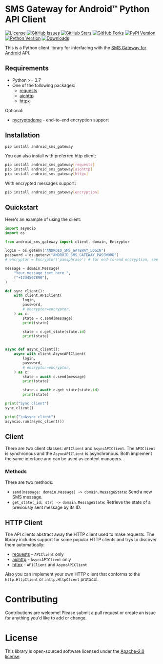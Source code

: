 # SMS Gateway for Android™ Python API Client

[![License](https://img.shields.io/badge/license-Apache%202.0-blue.svg?style=for-the-badge)](https://github.com/capcom6/android-sms-gateway-py/blob/main/LICENSE)
[![GitHub Issues](https://img.shields.io/github/issues/capcom6/android-sms-gateway-py.svg?style=for-the-badge)](https://github.com/capcom6/android-sms-gateway-py/issues)
[![GitHub Stars](https://img.shields.io/github/stars/capcom6/android-sms-gateway-py.svg?style=for-the-badge)](https://github.com/capcom6/android-sms-gateway-py/stargazers)
[![GitHub Forks](https://img.shields.io/github/forks/capcom6/android-sms-gateway-py.svg?style=for-the-badge)](https://github.com/capcom6/android-sms-gateway-py/network)
[![PyPI Version](https://img.shields.io/pypi/v/android-sms-gateway.svg?style=for-the-badge)](https://pypi.org/project/android-sms-gateway/)
[![Python Version](https://img.shields.io/pypi/pyversions/android-sms-gateway.svg?style=for-the-badge)](https://pypi.org/project/android-sms-gateway/)
[![Downloads](https://img.shields.io/pypi/dm/android-sms-gateway.svg?style=for-the-badge)](https://pypi.org/project/android-sms-gateway/)

This is a Python client library for interfacing with the [SMS Gateway for Android](https://sms-gate.app) API.

## Requirements

- Python >= 3.7
- One of the following packages:
    - [requests](https://pypi.org/project/requests/)
    - [aiohttp](https://pypi.org/project/aiohttp/)
    - [httpx](https://pypi.org/project/httpx/)

Optional:

- [pycryptodome](https://pypi.org/project/pycryptodome/) - end-to-end encryption support

## Installation

```bash
pip install android_sms_gateway
```

You can also install with preferred http client:

```bash
pip install android_sms_gateway[requests]
pip install android_sms_gateway[aiohttp]
pip install android_sms_gateway[httpx]
```

With encrypted messages support:

```bash
pip install android_sms_gateway[encryption]
```

## Quickstart

Here's an example of using the client:

```python
import asyncio
import os

from android_sms_gateway import client, domain, Encryptor

login = os.getenv("ANDROID_SMS_GATEWAY_LOGIN")
password = os.getenv("ANDROID_SMS_GATEWAY_PASSWORD")
# encryptor = Encryptor('passphrase') # for end-to-end encryption, see https://sms-gate.app/privacy/encryption/

message = domain.Message(
    "Your message text here.",
    ["+1234567890"],
)

def sync_client():
    with client.APIClient(
        login, 
        password,
        # encryptor=encryptor,
    ) as c:
        state = c.send(message)
        print(state)

        state = c.get_state(state.id)
        print(state)


async def async_client():
    async with client.AsyncAPIClient(
        login, 
        password,
        # encryptor=encryptor,
    ) as c:
        state = await c.send(message)
        print(state)

        state = await c.get_state(state.id)
        print(state)

print("Sync client")
sync_client()

print("\nAsync client")
asyncio.run(async_client())
```

## Client

There are two client classes: `APIClient` and `AsyncAPIClient`. The
`APIClient` is synchronous and the `AsyncAPIClient` is asynchronous. Both
implement the same interface and can be used as context managers.

### Methods

There are two methods:

- `send(message: domain.Message) -> domain.MessageState`: Send a new SMS message.
- `get_state(_id: str) -> domain.MessageState`: Retrieve the state of a previously sent message by its ID.

## HTTP Client

The API clients abstract away the HTTP client used to make requests. The library includes support for some popular HTTP clients and trys to discover them automatically:

- [requests](https://pypi.org/project/requests/) - `APIClient` only
- [aiohttp](https://pypi.org/project/aiohttp/) - `AsyncAPIClient` only
- [httpx](https://pypi.org/project/httpx/) - `APIClient` and `AsyncAPIClient`

Also you can implement your own HTTP client that conforms to the `http.HttpClient` or `ahttp.HttpClient` protocol.

# Contributing

Contributions are welcome! Please submit a pull request or create an issue for anything you'd like to add or change.

# License

This library is open-sourced software licensed under the [Apache-2.0 license](LICENSE).
